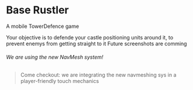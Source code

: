 # Base Rustler
A mobile TowerDefence game

Your objective is to defende your castle positioning units around it, to prevent enemys from getting straight to it
Future screenshots are comming

###### We are using the new NavMesh system!
> Come checkout: we are integrating the new navmeshing sys in a player-friendly touch mechanics
